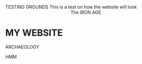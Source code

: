 <HEAD>TESTING GROUNDS</HEAD>
<BODY>This is a test on how the website will look</BODY>
<CENTER>The IRON AGE</CENTER>
<H1>MY WEBSITE</H1>
<P>ARCHAEOLOGY</P>
<HTML>HMM</HTML>
